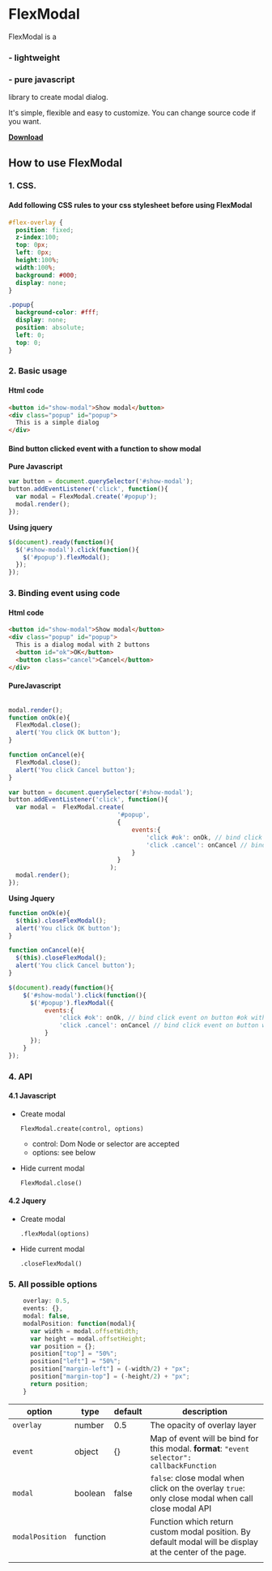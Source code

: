 # FlexModal
FlexModal is a

### - lightweight

### - pure javascript

 library to create modal dialog.

It's simple, flexible and easy to customize. You can change source code if you want.

**[Download](https://github.com/bluzky/flexModal/releases/tag/v1.3)**


## How to use FlexModal

### 1. CSS.

#### Add following CSS rules to your css stylesheet before using FlexModal
```css
#flex-overlay {
  position: fixed;
  z-index:100;
  top: 0px;
  left: 0px;
  height:100%;
  width:100%;
  background: #000;
  display: none;
}

.popup{
  background-color: #fff;
  display: none;
  position: absolute;
  left: 0;
  top: 0;
}
```



### 2. Basic usage

#### **Html code**

```html
<button id="show-modal">Show modal</button>
<div class="popup" id="popup">
  This is a simple dialog
</div>
```



#### Bind button clicked event with a function to show modal

**Pure Javascript**

```javascript
var button = document.querySelector('#show-modal');
button.addEventListener('click', function(){
  var modal = FlexModal.create('#popup');
  modal.render();
});
```

**Using jquery**

```js
$(document).ready(function(){
  $('#show-modal').click(function(){
    $('#popup').flexModal();
  });
});
```



### 3. Binding event using code

#### **Html code**
```html
<button id="show-modal">Show modal</button>
<div class="popup" id="popup">
  This is a dialog modal with 2 buttons
  <button id="ok">OK</button>
  <button class="cancel">Cancel</button>
</div>
```



#### **PureJavascript**

```javascript

modal.render();
function onOk(e){
  FlexModal.close();
  alert('You click OK button');
}

function onCancel(e){
  FlexModal.close();
  alert('You click Cancel button');
}

var button = document.querySelector('#show-modal');
button.addEventListener('click', function(){
  var modal =  FlexModal.create(
                              '#popup',
                              {
                                  events:{
                                      'click #ok': onOk, // bind click event on button #ok with function onOk
                                      'click .cancel': onCancel // bind click event on button with class .cancel  with function onCancel
                                  }
                              }
                            );
  modal.render();
});
```



**Using Jquery**

```js
function onOk(e){
  $(this).closeFlexModal();
  alert('You click OK button');
}

function onCancel(e){
  $(this).closeFlexModal();
  alert('You click Cancel button');
}

$(document).ready(function(){
    $('#show-modal').click(function(){
      $('#popup').flexModal({
          events:{
              'click #ok': onOk, // bind click event on button #ok with function onOk
              'click .cancel': onCancel // bind click event on button with class .cancel  with function onCancel
          }
      });
    }
});
```



### 4. API

#### 4.1 Javascript

- Create modal

  `FlexModal.create(control, options)`

  - control: Dom Node or selector are accepted
  - options: see below

- Hide current modal

  `FlexModal.close()`

#### 4.2 Jquery

- Create modal

  `.flexModal(options)`

- Hide current modal

  `.closeFlexModal()`



### 5. All possible options

```javascript
	overlay: 0.5,
    events: {},
    modal: false,
    modalPosition: function(modal){
      var width = modal.offsetWidth;
      var height = modal.offsetHeight;
      var position = {};
      position["top"] = "50%";
      position["left"] = "50%";
      position["margin-left"] = (-width/2) + "px";
      position["margin-top"] = (-height/2) + "px";
      return position;
    }
```

| **option**      | **type** | **default** | **description**                          |
| --------------- | -------- | ----------- | ---------------------------------------- |
| `overlay`       | number   | 0.5         | The opacity of overlay layer             |
| `event`         | object   | {}          | Map of event will be bind for this modal. **format**: `"event selector": callbackFunction` |
| `modal`         | boolean  | false       | `false`: close modal when click on the overlay   `true`: only close modal when call close modal API |
| `modalPosition` | function |             | Function which return custom modal position. By default modal will be display at the center of the page. |
|                 |          |             |                                          |
